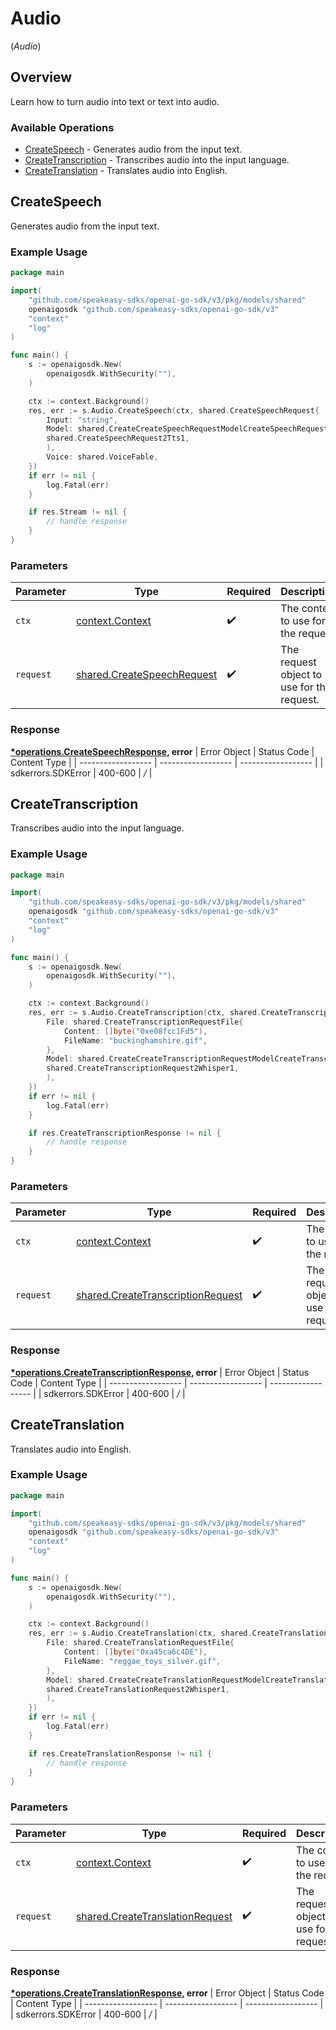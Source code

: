 # Audio
(*Audio*)

## Overview

Learn how to turn audio into text or text into audio.

### Available Operations

* [CreateSpeech](#createspeech) - Generates audio from the input text.
* [CreateTranscription](#createtranscription) - Transcribes audio into the input language.
* [CreateTranslation](#createtranslation) - Translates audio into English.

## CreateSpeech

Generates audio from the input text.

### Example Usage

```go
package main

import(
	"github.com/speakeasy-sdks/openai-go-sdk/v3/pkg/models/shared"
	openaigosdk "github.com/speakeasy-sdks/openai-go-sdk/v3"
	"context"
	"log"
)

func main() {
    s := openaigosdk.New(
        openaigosdk.WithSecurity(""),
    )

    ctx := context.Background()
    res, err := s.Audio.CreateSpeech(ctx, shared.CreateSpeechRequest{
        Input: "string",
        Model: shared.CreateCreateSpeechRequestModelCreateSpeechRequest2(
        shared.CreateSpeechRequest2Tts1,
        ),
        Voice: shared.VoiceFable,
    })
    if err != nil {
        log.Fatal(err)
    }

    if res.Stream != nil {
        // handle response
    }
}
```

### Parameters

| Parameter                                                                    | Type                                                                         | Required                                                                     | Description                                                                  |
| ---------------------------------------------------------------------------- | ---------------------------------------------------------------------------- | ---------------------------------------------------------------------------- | ---------------------------------------------------------------------------- |
| `ctx`                                                                        | [context.Context](https://pkg.go.dev/context#Context)                        | :heavy_check_mark:                                                           | The context to use for the request.                                          |
| `request`                                                                    | [shared.CreateSpeechRequest](../../pkg/models/shared/createspeechrequest.md) | :heavy_check_mark:                                                           | The request object to use for the request.                                   |


### Response

**[*operations.CreateSpeechResponse](../../pkg/models/operations/createspeechresponse.md), error**
| Error Object       | Status Code        | Content Type       |
| ------------------ | ------------------ | ------------------ |
| sdkerrors.SDKError | 400-600            | */*                |

## CreateTranscription

Transcribes audio into the input language.

### Example Usage

```go
package main

import(
	"github.com/speakeasy-sdks/openai-go-sdk/v3/pkg/models/shared"
	openaigosdk "github.com/speakeasy-sdks/openai-go-sdk/v3"
	"context"
	"log"
)

func main() {
    s := openaigosdk.New(
        openaigosdk.WithSecurity(""),
    )

    ctx := context.Background()
    res, err := s.Audio.CreateTranscription(ctx, shared.CreateTranscriptionRequest{
        File: shared.CreateTranscriptionRequestFile{
            Content: []byte("0xe08fcc1Fd5"),
            FileName: "buckinghamshire.gif",
        },
        Model: shared.CreateCreateTranscriptionRequestModelCreateTranscriptionRequest2(
        shared.CreateTranscriptionRequest2Whisper1,
        ),
    })
    if err != nil {
        log.Fatal(err)
    }

    if res.CreateTranscriptionResponse != nil {
        // handle response
    }
}
```

### Parameters

| Parameter                                                                                  | Type                                                                                       | Required                                                                                   | Description                                                                                |
| ------------------------------------------------------------------------------------------ | ------------------------------------------------------------------------------------------ | ------------------------------------------------------------------------------------------ | ------------------------------------------------------------------------------------------ |
| `ctx`                                                                                      | [context.Context](https://pkg.go.dev/context#Context)                                      | :heavy_check_mark:                                                                         | The context to use for the request.                                                        |
| `request`                                                                                  | [shared.CreateTranscriptionRequest](../../pkg/models/shared/createtranscriptionrequest.md) | :heavy_check_mark:                                                                         | The request object to use for the request.                                                 |


### Response

**[*operations.CreateTranscriptionResponse](../../pkg/models/operations/createtranscriptionresponse.md), error**
| Error Object       | Status Code        | Content Type       |
| ------------------ | ------------------ | ------------------ |
| sdkerrors.SDKError | 400-600            | */*                |

## CreateTranslation

Translates audio into English.

### Example Usage

```go
package main

import(
	"github.com/speakeasy-sdks/openai-go-sdk/v3/pkg/models/shared"
	openaigosdk "github.com/speakeasy-sdks/openai-go-sdk/v3"
	"context"
	"log"
)

func main() {
    s := openaigosdk.New(
        openaigosdk.WithSecurity(""),
    )

    ctx := context.Background()
    res, err := s.Audio.CreateTranslation(ctx, shared.CreateTranslationRequest{
        File: shared.CreateTranslationRequestFile{
            Content: []byte("0xa45ca6c4DE"),
            FileName: "reggae_toys_silver.gif",
        },
        Model: shared.CreateCreateTranslationRequestModelCreateTranslationRequest2(
        shared.CreateTranslationRequest2Whisper1,
        ),
    })
    if err != nil {
        log.Fatal(err)
    }

    if res.CreateTranslationResponse != nil {
        // handle response
    }
}
```

### Parameters

| Parameter                                                                              | Type                                                                                   | Required                                                                               | Description                                                                            |
| -------------------------------------------------------------------------------------- | -------------------------------------------------------------------------------------- | -------------------------------------------------------------------------------------- | -------------------------------------------------------------------------------------- |
| `ctx`                                                                                  | [context.Context](https://pkg.go.dev/context#Context)                                  | :heavy_check_mark:                                                                     | The context to use for the request.                                                    |
| `request`                                                                              | [shared.CreateTranslationRequest](../../pkg/models/shared/createtranslationrequest.md) | :heavy_check_mark:                                                                     | The request object to use for the request.                                             |


### Response

**[*operations.CreateTranslationResponse](../../pkg/models/operations/createtranslationresponse.md), error**
| Error Object       | Status Code        | Content Type       |
| ------------------ | ------------------ | ------------------ |
| sdkerrors.SDKError | 400-600            | */*                |
